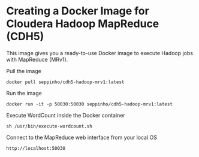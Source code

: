 # Creating a Docker Image for Cloudera Hadoop MapReduce (CDH5)

This image gives you a ready-to-use Docker image to execute Hadoop jobs with MapReduce (MRv1).


Pull the image

	docker pull seppinho/cdh5-hadoop-mrv1:latest

Run the image

	docker run -it -p 50030:50030 seppinho/cdh5-hadoop-mrv1:latest


Execute WordCount inside the Docker container

	sh /usr/bin/execute-wordcount.sh

Connect to the MapReduce web interface from your local OS

    http://localhost:50030
